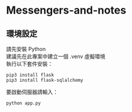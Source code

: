 # Messengers-and-notes

## 環境設定
請先安裝 Python  
建議先在此專案中建立一個 .venv 虛擬環境  
執行以下套件安裝：
```
pip3 install flask
pip3 install flask-sqlalchemy
```
要啟動伺服器請輸入：
```
python app.py
```
